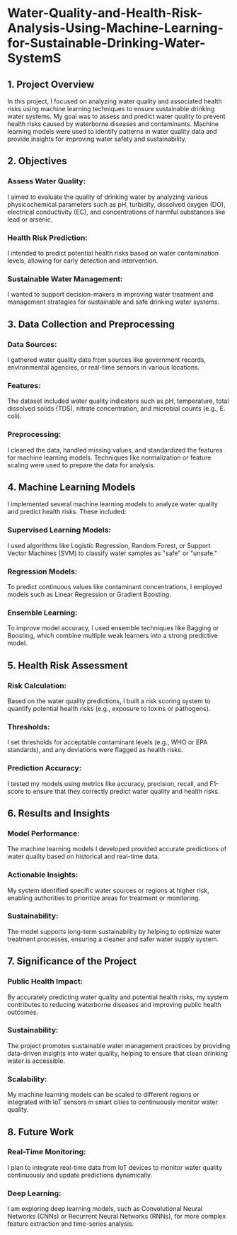 # Water-Quality-and-Health-Risk-Analysis-Using-Machine-Learning-for-Sustainable-Drinking-Water-SystemS
## 1. Project Overview
In this project, I focused on analyzing water quality and associated health risks using machine learning techniques to ensure sustainable drinking water systems. My goal was to assess and predict water quality to prevent health risks caused by waterborne diseases and contaminants. Machine learning models were used to identify patterns in water quality data and provide insights for improving water safety and sustainability.

## 2. Objectives
### Assess Water Quality: 
I aimed to evaluate the quality of drinking water by analyzing various physicochemical parameters such as pH, turbidity, dissolved oxygen (DO), electrical conductivity (EC), and concentrations of harmful substances like lead or arsenic.
### Health Risk Prediction: 
I intended to predict potential health risks based on water contamination levels, allowing for early detection and intervention.
### Sustainable Water Management: 
I wanted to support decision-makers in improving water treatment and management strategies for sustainable and safe drinking water systems.
## 3. Data Collection and Preprocessing
### Data Sources: 
I gathered water quality data from sources like government records, environmental agencies, or real-time sensors in various locations.
### Features: 
The dataset included water quality indicators such as pH, temperature, total dissolved solids (TDS), nitrate concentration, and microbial counts (e.g., E. coli).
### Preprocessing: 
I cleaned the data, handled missing values, and standardized the features for machine learning models. Techniques like normalization or feature scaling were used to prepare the data for analysis.
## 4. Machine Learning Models
I implemented several machine learning models to analyze water quality and predict health risks. These included:

### Supervised Learning Models: 
I used algorithms like Logistic Regression, Random Forest, or Support Vector Machines (SVM) to classify water samples as "safe" or "unsafe."
### Regression Models: 
To predict continuous values like contaminant concentrations, I employed models such as Linear Regression or Gradient Boosting.
### Ensemble Learning: 
To improve model accuracy, I used ensemble techniques like Bagging or Boosting, which combine multiple weak learners into a strong predictive model.
## 5. Health Risk Assessment
### Risk Calculation: 
Based on the water quality predictions, I built a risk scoring system to quantify potential health risks (e.g., exposure to toxins or pathogens).
### Thresholds: 
I set thresholds for acceptable contaminant levels (e.g., WHO or EPA standards), and any deviations were flagged as health risks.
### Prediction Accuracy: 
I tested my models using metrics like accuracy, precision, recall, and F1-score to ensure that they correctly predict water quality and health risks.
## 6. Results and Insights
### Model Performance: 
The machine learning models I developed provided accurate predictions of water quality based on historical and real-time data.
### Actionable Insights: 
My system identified specific water sources or regions at higher risk, enabling authorities to prioritize areas for treatment or monitoring.
### Sustainability: 
The model supports long-term sustainability by helping to optimize water treatment processes, ensuring a cleaner and safer water supply system.
## 7. Significance of the Project
### Public Health Impact: 
By accurately predicting water quality and potential health risks, my system contributes to reducing waterborne diseases and improving public health outcomes.
### Sustainability: 
The project promotes sustainable water management practices by providing data-driven insights into water quality, helping to ensure that clean drinking water is accessible.
### Scalability: 
My machine learning models can be scaled to different regions or integrated with IoT sensors in smart cities to continuously monitor water quality.
## 8. Future Work
### Real-Time Monitoring: 
I plan to integrate real-time data from IoT devices to monitor water quality continuously and update predictions dynamically.
### Deep Learning: 
I am exploring deep learning models, such as Convolutional Neural Networks (CNNs) or Recurrent Neural Networks (RNNs), for more complex feature extraction and time-series analysis.

